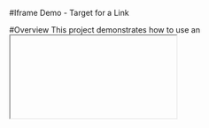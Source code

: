 #Iframe Demo - Target for a Link

#Overview
This project demonstrates how to use an <iframe> in combination with anchor (<a>) tags to load external content directly within the iframe by targeting it through the target attribute of the anchor tag.

The provided demo uses a list of anime Wikipedia pages as links, each of which opens in the same iframe when clicked. This showcases how to embed dynamic content in your web pages without needing to refresh the page.

#Features
A responsive layout that adapts to different screen sizes (desktop, tablet, mobile).
An iframe element that dynamically loads external content when links are clicked.
Beautiful styling with a modern gradient background, shadowed containers, and smooth hover effects on links.
The ability to navigate external content inside the iframe using the target attribute in the anchor tags.

#How It Works
An iframe (<iframe>) is embedded on the page with the name="contentFrame".
Each <a> tag includes the target="contentFrame" attribute, meaning that when a link is clicked, the content of that link is loaded inside the iframe.
The links point to Wikipedia pages for popular anime, such as Naruto, One Piece, and Attack on Titan.
When clicked, these links load the respective page in the iframe, keeping the main page unchanged.

#Demo

https://github.com/user-attachments/assets/8bddb9e8-85fb-4739-8af3-5bc9486f7bff




#Technologies Used
HTML5
CSS3
Responsive Design (Media Queries)
